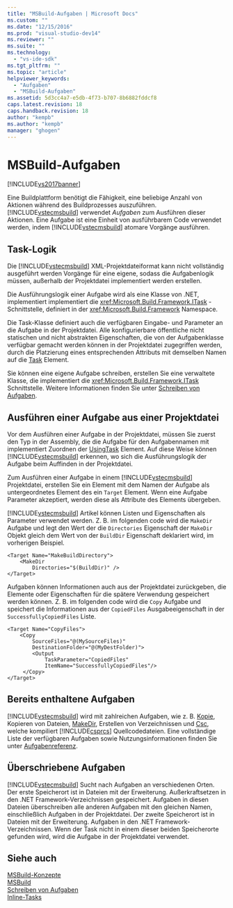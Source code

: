 ```yaml
---
title: "MSBuild-Aufgaben | Microsoft Docs"
ms.custom: ""
ms.date: "12/15/2016"
ms.prod: "visual-studio-dev14"
ms.reviewer: ""
ms.suite: ""
ms.technology: 
  - "vs-ide-sdk"
ms.tgt_pltfrm: ""
ms.topic: "article"
helpviewer_keywords: 
  - "Aufgaben"
  - "MSBuild-Aufgaben"
ms.assetid: 5d3cc4a7-e5db-4f73-b707-8b6882fddcf8
caps.latest.revision: 18
caps.handback.revision: 18
author: "kempb"
ms.author: "kempb"
manager: "ghogen"
---
```

# MSBuild-Aufgaben
[!INCLUDE[vs2017banner](../code-quality/includes/vs2017banner.md)]

Eine Buildplattform benötigt die Fähigkeit, eine beliebige Anzahl von Aktionen während des Buildprozesses auszuführen. [!INCLUDE[vstecmsbuild](../extensibility/internals/includes/vstecmsbuild_md.md)] verwendet *Aufgaben* zum Ausführen dieser Aktionen. Eine Aufgabe ist eine Einheit von ausführbarem Code verwendet werden, indem [!INCLUDE[vstecmsbuild](../extensibility/internals/includes/vstecmsbuild_md.md)] atomare Vorgänge ausführen.  
  
## <a name="task-logic"></a>Task-Logik  
 Die [!INCLUDE[vstecmsbuild](../extensibility/internals/includes/vstecmsbuild_md.md)] XML-Projektdateiformat kann nicht vollständig ausgeführt werden Vorgänge für eine eigene, sodass die Aufgabenlogik müssen, außerhalb der Projektdatei implementiert werden erstellen.  
  
 Die Ausführungslogik einer Aufgabe wird als eine Klasse von .NET, implementiert implementiert die <xref:Microsoft.Build.Framework.ITask> -Schnittstelle, definiert in der <xref:Microsoft.Build.Framework> Namespace.  
  
 Die Task-Klasse definiert auch die verfügbaren Eingabe- und Parameter an die Aufgabe in der Projektdatei. Alle konfigurierbare öffentliche nicht statischen und nicht abstrakten Eigenschaften, die von der Aufgabenklasse verfügbar gemacht werden können in der Projektdatei zugegriffen werden, durch die Platzierung eines entsprechenden Attributs mit demselben Namen auf die [Task](../msbuild/task-element-msbuild.md) Element.  
  
 Sie können eine eigene Aufgabe schreiben, erstellen Sie eine verwaltete Klasse, die implementiert die <xref:Microsoft.Build.Framework.ITask> Schnittstelle. Weitere Informationen finden Sie unter [Schreiben von Aufgaben](../msbuild/task-writing.md).  
  
## <a name="executing-a-task-from-a-project-file"></a>Ausführen einer Aufgabe aus einer Projektdatei  
 Vor dem Ausführen einer Aufgabe in der Projektdatei, müssen Sie zuerst den Typ in der Assembly, die die Aufgabe für den Aufgabennamen mit implementiert Zuordnen der [UsingTask](../msbuild/usingtask-element-msbuild.md) Element. Auf diese Weise können [!INCLUDE[vstecmsbuild](../extensibility/internals/includes/vstecmsbuild_md.md)] erkennen, wo sich die Ausführungslogik der Aufgabe beim Auffinden in der Projektdatei.  
  
 Zum Ausführen einer Aufgabe in einem [!INCLUDE[vstecmsbuild](../extensibility/internals/includes/vstecmsbuild_md.md)] Projektdatei, erstellen Sie ein Element mit dem Namen der Aufgabe als untergeordnetes Element des ein `Target` Element. Wenn eine Aufgabe Parameter akzeptiert, werden diese als Attribute des Elements übergeben.  
  
 [!INCLUDE[vstecmsbuild](../extensibility/internals/includes/vstecmsbuild_md.md)] Artikel können Listen und Eigenschaften als Parameter verwendet werden. Z. B. im folgenden code wird die `MakeDir` Aufgabe und legt den Wert der die `Directories` Eigenschaft der `MakeDir` Objekt gleich dem Wert von der `BuildDir` Eigenschaft deklariert wird, im vorherigen Beispiel.  
  
```  
<Target Name="MakeBuildDirectory">  
    <MakeDir  
        Directories="$(BuildDir)" />  
</Target>  
```  
  
 Aufgaben können Informationen auch aus der Projektdatei zurückgeben, die Elemente oder Eigenschaften für die spätere Verwendung gespeichert werden können. Z. B. im folgenden code wird die `Copy` Aufgabe und speichert die Informationen aus der `CopiedFiles` Ausgabeeigenschaft in der `SuccessfullyCopiedFiles` Liste.  
  
```  
<Target Name="CopyFiles">  
    <Copy  
        SourceFiles="@(MySourceFiles)"  
        DestinationFolder="@(MyDestFolder)">  
        <Output  
            TaskParameter="CopiedFiles"  
            ItemName="SuccessfullyCopiedFiles"/>  
     </Copy>  
</Target>  
```  
  
## <a name="included-tasks"></a>Bereits enthaltene Aufgaben  
 [!INCLUDE[vstecmsbuild](../extensibility/internals/includes/vstecmsbuild_md.md)] wird mit zahlreichen Aufgaben, wie z. B. [Kopie](../msbuild/copy-task.md), Kopieren von Dateien, [MakeDir](../msbuild/makedir-task.md), Erstellen von Verzeichnissen und [Csc](../msbuild/csc-task.md), welche kompiliert [!INCLUDE[csprcs](../data-tools/includes/csprcs_md.md)] Quellcodedateien. Eine vollständige Liste der verfügbaren Aufgaben sowie Nutzungsinformationen finden Sie unter [Aufgabenreferenz](../msbuild/msbuild-task-reference.md).  
  
## <a name="overridden-tasks"></a>Überschriebene Aufgaben  
 [!INCLUDE[vstecmsbuild](../extensibility/internals/includes/vstecmsbuild_md.md)] Sucht nach Aufgaben an verschiedenen Orten. Der erste Speicherort ist in Dateien mit der Erweiterung. Außerkraftsetzen in den .NET Framework-Verzeichnissen gespeichert. Aufgaben in diesen Dateien überschreiben alle anderen Aufgaben mit den gleichen Namen, einschließlich Aufgaben in der Projektdatei. Der zweite Speicherort ist in Dateien mit der Erweiterung. Aufgaben in den .NET Framework-Verzeichnissen. Wenn der Task nicht in einem dieser beiden Speicherorte gefunden wird, wird die Aufgabe in der Projektdatei verwendet.  
  
## <a name="see-also"></a>Siehe auch  
 [MSBuild-Konzepte](../msbuild/msbuild-concepts.md)   
 [MSBuild](../msbuild/msbuild1.md)   
 [Schreiben von Aufgaben](../msbuild/task-writing.md)   
 [Inline-Tasks](../msbuild/msbuild-inline-tasks.md)